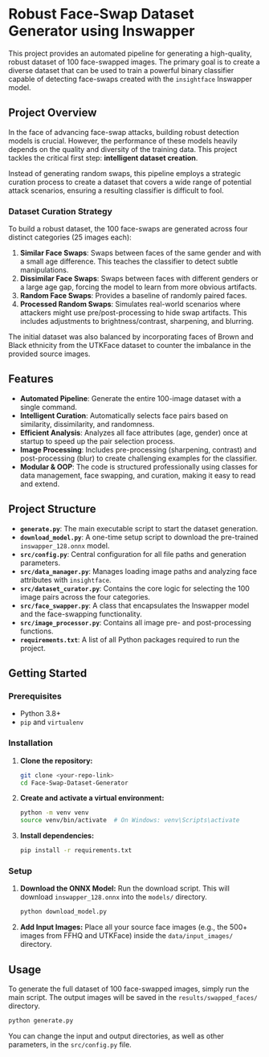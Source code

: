 # Robust Face-Swap Dataset Generator using Inswapper

This project provides an automated pipeline for generating a high-quality, robust dataset of 100 face-swapped images. The primary goal is to create a diverse dataset that can be used to train a powerful binary classifier capable of detecting face-swaps created with the `insightface` Inswapper model.

## Project Overview

In the face of advancing face-swap attacks, building robust detection models is crucial. However, the performance of these models heavily depends on the quality and diversity of the training data. This project tackles the critical first step: **intelligent dataset creation**.

Instead of generating random swaps, this pipeline employs a strategic curation process to create a dataset that covers a wide range of potential attack scenarios, ensuring a resulting classifier is difficult to fool.

### Dataset Curation Strategy

To build a robust dataset, the 100 face-swaps are generated across four distinct categories (25 images each):

1.  **Similar Face Swaps**: Swaps between faces of the same gender and with a small age difference. This teaches the classifier to detect subtle manipulations.
2.  **Dissimilar Face Swaps**: Swaps between faces with different genders or a large age gap, forcing the model to learn from more obvious artifacts.
3.  **Random Face Swaps**: Provides a baseline of randomly paired faces.
4.  **Processed Random Swaps**: Simulates real-world scenarios where attackers might use pre/post-processing to hide swap artifacts. This includes adjustments to brightness/contrast, sharpening, and blurring.

The initial dataset was also balanced by incorporating faces of Brown and Black ethnicity from the UTKFace dataset to counter the imbalance in the provided source images.

## Features

-   **Automated Pipeline**: Generate the entire 100-image dataset with a single command.
-   **Intelligent Curation**: Automatically selects face pairs based on similarity, dissimilarity, and randomness.
-   **Efficient Analysis**: Analyzes all face attributes (age, gender) once at startup to speed up the pair selection process.
-   **Image Processing**: Includes pre-processing (sharpening, contrast) and post-processing (blur) to create challenging examples for the classifier.
-   **Modular & OOP**: The code is structured professionally using classes for data management, face swapping, and curation, making it easy to read and extend.

## Project Structure

-   **`generate.py`**: The main executable script to start the dataset generation.
-   **`download_model.py`**: A one-time setup script to download the pre-trained `inswapper_128.onnx` model.
-   **`src/config.py`**: Central configuration for all file paths and generation parameters.
-   **`src/data_manager.py`**: Manages loading image paths and analyzing face attributes with `insightface`.
-   **`src/dataset_curator.py`**: Contains the core logic for selecting the 100 image pairs across the four categories.
-   **`src/face_swapper.py`**: A class that encapsulates the Inswapper model and the face-swapping functionality.
-   **`src/image_processor.py`**: Contains all image pre- and post-processing functions.
-   **`requirements.txt`**: A list of all Python packages required to run the project.

## Getting Started

### Prerequisites

-   Python 3.8+
-   `pip` and `virtualenv`

### Installation

1.  **Clone the repository:**
    ```bash
    git clone <your-repo-link>
    cd Face-Swap-Dataset-Generator
    ```

2.  **Create and activate a virtual environment:**
    ```bash
    python -m venv venv
    source venv/bin/activate  # On Windows: venv\Scripts\activate
    ```

3.  **Install dependencies:**
    ```bash
    pip install -r requirements.txt
    ```

### Setup

1.  **Download the ONNX Model:**
    Run the download script. This will download `inswapper_128.onnx` into the `models/` directory.
    ```bash
    python download_model.py
    ```

2.  **Add Input Images:**
    Place all your source face images (e.g., the 500+ images from FFHQ and UTKFace) inside the `data/input_images/` directory.

## Usage

To generate the full dataset of 100 face-swapped images, simply run the main script. The output images will be saved in the `results/swapped_faces/` directory.

```bash
python generate.py
```

You can change the input and output directories, as well as other parameters, in the `src/config.py` file.